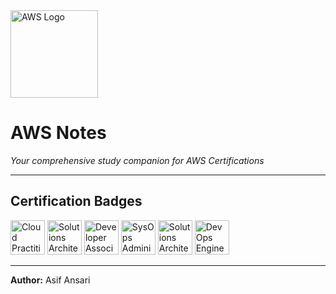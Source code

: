 <img src="https://github.com/user-attachments/assets/6051dd9b-c21e-480f-b53b-d10631453ab2" alt="AWS Logo" width="140"/>

# AWS Notes

*Your comprehensive study companion for AWS Certifications*

---

## Certification Badges

<img src="https://github.com/user-attachments/assets/2b0dccf2-22b0-44cf-8a65-e8942af66c24" alt="Cloud Practitioner" width="55"/>
<img src="https://github.com/user-attachments/assets/bca3525c-5e0c-4c9f-9b6b-1f7db4c9a525" alt="Solutions Architect Associate" width="55"/>
<img src="https://github.com/user-attachments/assets/d4ea3dae-c43c-4587-b607-2ea3c1510552" alt="Developer Associate" width="55"/>
<img src="https://github.com/user-attachments/assets/9f0354ae-88f6-4d0b-ad15-f09c8f4eacc2" alt="SysOps Administrator Associate" width="55"/>
<img src="https://github.com/user-attachments/assets/320df3c8-6d28-4cf1-bbe6-5e48bb16af34" alt="Solutions Architect Professional" width="55"/>
<img src="https://github.com/user-attachments/assets/f636b242-1ed6-4978-a3c6-6d93de7dcdf9" alt="DevOps Engineer Professional" width="55"/>

---

**Author:** Asif Ansari
